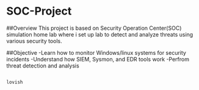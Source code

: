 # SOC-Project
##Overview
This project is based on Security Operation Center(SOC) simulation home lab where i  set up lab to detect and analyze threats using various security tools.

##Objective
-Learn how to monitor  Windows/linux systems for security incidents
-Understand how SIEM, Sysmon, and EDR tools  work
-Perfrom threat detection and analysis

```bash

lovish

``` 
